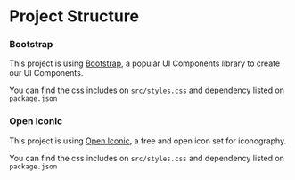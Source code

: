 # Project Structure

### Bootstrap

This project is using [Bootstrap](https://getbootstrap.com/), a popular UI Components library to create our UI Components.

You can find the css includes on `src/styles.css` and dependency listed on `package.json`

### Open Iconic

This project is using [Open Iconic](https://useiconic.com/open), a free and open icon set for iconography.

You can find the css includes on `src/styles.css` and dependency listed on `package.json`
